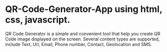 # QR-Code-Generator-App using html, css, javascript.
QR Code Generator is a simple and convenient tool that help you create QR Code image displayed on the screen. Several content types are supported, include Text, Url, Email, Phone number, Contact, Geolocation and SMS.
